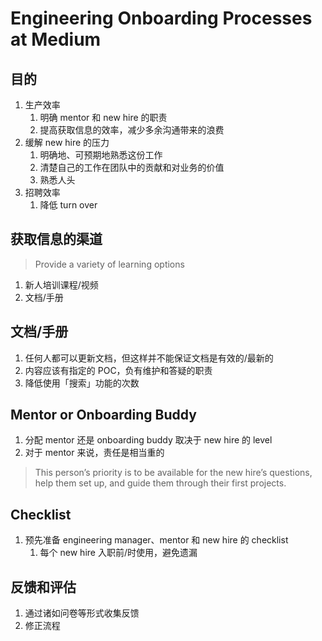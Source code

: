 # Engineering Onboarding Processes at Medium

## 目的

1. 生产效率
    1. 明确 mentor 和 new hire 的职责
    1. 提高获取信息的效率，减少多余沟通带来的浪费
1. 缓解 new hire 的压力
    1. 明确地、可预期地熟悉这份工作
    1. 清楚自己的工作在团队中的贡献和对业务的价值
    1. 熟悉人头
1. 招聘效率
    1. 降低 turn over

## 获取信息的渠道

 > Provide a variety of learning options
    
1. 新人培训课程/视频
1. 文档/手册

## 文档/手册

1. 任何人都可以更新文档，但这样并不能保证文档是有效的/最新的
1. 内容应该有指定的 POC，负有维护和答疑的职责
1. 降低使用「搜索」功能的次数

## Mentor or Onboarding Buddy

1. 分配 mentor 还是 onboarding buddy 取决于 new hire 的 level
1. 对于 mentor 来说，责任是相当重的
 > This person’s priority is to be available for the new hire’s questions, help them set up, and guide them through their first projects.
 
## Checklist

1. 预先准备 engineering manager、mentor 和 new hire 的 checklist
    1. 每个 new hire 入职前/时使用，避免遗漏

## 反馈和评估

1. 通过诸如问卷等形式收集反馈
1. 修正流程